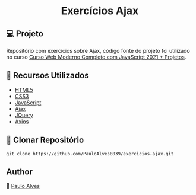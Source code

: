 <h1 align="center">Exercícios Ajax</h1>

## :computer: Projeto

Repositório com exercícios sobre Ajax, código fonte do projeto foi utilizado no curso [Curso Web Moderno Completo com JavaScript 2021 + Projetos](https://www.udemy.com/course/curso-web/).

## :wrench: Recursos Utilizados

- [HTML5](https://www.w3schools.com/html/)
- [CSS3](https://www.w3schools.com/css/)
- [JavaScript](https://developer.mozilla.org/pt-BR/docs/Web/JavaScript)
- [Ajax](https://developer.mozilla.org/pt-BR/docs/Web/Guide/AJAX/Getting_Started)
- [JQuery](https://blog.jquery.com/2018/01/20/jquery-3-3-1-fixed-dependencies-in-release-tag/)
- [Axios](https://axios-http.com/docs/intro)

## :floppy_disk: Clonar Repositório

`git clone https://github.com/PauloAlves8039/exercicios-ajax.git`

## Author

:boy: [Paulo Alves](https://github.com/PauloAlves8039)
